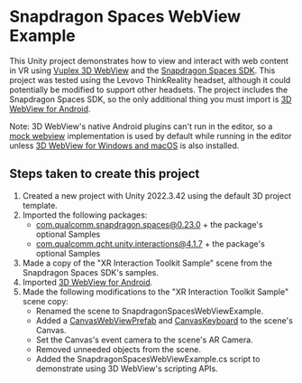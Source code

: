 # Snapdragon Spaces WebView Example

This Unity project demonstrates how to view and interact with web content in VR using [Vuplex 3D WebView](https://developer.vuplex.com/webview/overview) and the [Snapdragon Spaces SDK](https://spaces.qualcomm.com/developer/). This project was tested using the Levovo ThinkReality headset, although it could potentially be modified to support other headsets. The project includes the Snapdragon Spaces SDK, so the only additional thing you must import is [3D WebView for Android](https://store.vuplex.com/webview/android).

Note: 3D WebView's native Android plugins can't run in the editor, so a [mock webview](https://support.vuplex.com/articles/mock-webview) implementation is used by default while running in the editor unless [3D WebView for Windows and macOS](https://store.vuplex.com/webview/windows-mac) is also installed.

## Steps taken to create this project

1. Created a new project with Unity 2022.3.42 using the default 3D project template.
2. Imported the following packages:
    - com.qualcomm.snapdragon.spaces@0.23.0 + the package's optional Samples
    - com.qualcomm.qcht.unity.interactions@4.1.7 + the package's optional Samples
3. Made a copy of the "XR Interaction Toolkit Sample" scene from the Snapdragon Spaces SDK's samples.
4. Imported [3D WebView for Android](https://store.vuplex.com/webview/android).
5. Made the following modifications to the "XR Interaction Toolkit Sample" scene copy:
    - Renamed the scene to SnapdragonSpacesWebViewExample.
    - Added a [CanvasWebViewPrefab](https://developer.vuplex.com/webview/CanvasWebViewPrefab) and [CanvasKeyboard](https://developer.vuplex.com/webview/CanvasKeyboard) to the scene's Canvas.
    - Set the Canvas's event camera to the scene's AR Camera.
    - Removed unneeded objects from the scene.
    - Added the SnapdragonSpacesWebViewExample.cs script to demonstrate using 3D WebView's scripting APIs.

